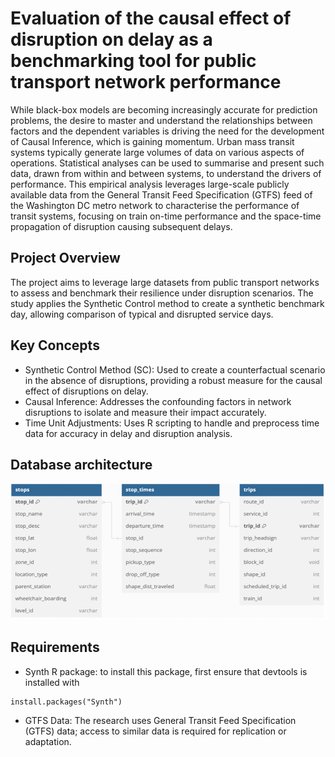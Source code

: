 # Evaluation of the causal effect of disruption on delay as a benchmarking tool for public transport network performance

While black-box models are becoming increasingly accurate for prediction problems, the desire to master and understand the relationships between factors and the dependent variables is driving the need for the development of Causal Inference, which is gaining momentum. Urban mass transit systems typically generate large volumes of data on various aspects of operations. Statistical analyses can be used to summarise and present such data, drawn from within and between systems, to understand the drivers of performance. This empirical analysis leverages large-scale publicly available data from the General Transit Feed Specification (GTFS) feed of the Washington DC metro network to characterise the performance of transit systems, focusing on train on-time performance and the space-time propagation of disruption causing subsequent delays.

## Project Overview

The project aims to leverage large datasets from public transport networks to assess and benchmark their resilience under disruption scenarios. The study applies the Synthetic Control method to create a synthetic benchmark day, allowing comparison of typical and disrupted service days.

## Key Concepts

* Synthetic Control Method (SC): Used to create a counterfactual scenario in the absence of disruptions, providing a robust measure for the causal effect of disruptions on delay.
* Causal Inference: Addresses the confounding factors in network disruptions to isolate and measure their impact accurately.
* Time Unit Adjustments: Uses R scripting to handle and preprocess time data for accuracy in delay and disruption analysis.

## Database architecture

<img src="https://github.com/Guillaume-amann/MScDissertation/blob/main/Tables/Schedule_Database.png"  alt="Database Architecture">

## Requirements

* Synth R package: to install this package, first ensure that devtools is installed with

```
install.packages("Synth")
```

* GTFS Data: The research uses General Transit Feed Specification (GTFS) data; access to similar data is required for replication or adaptation.
